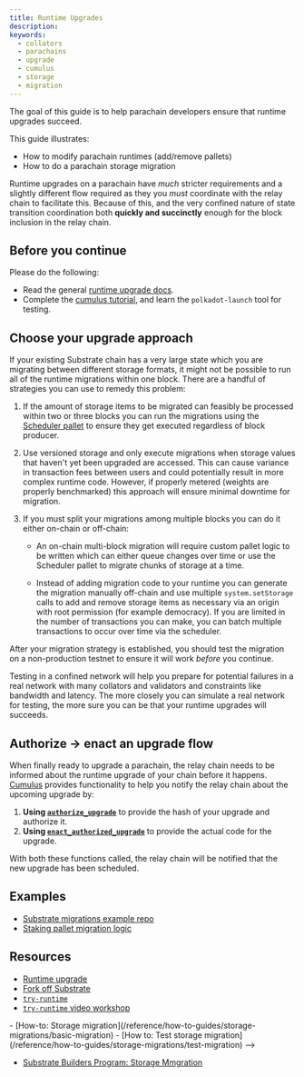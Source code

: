 ```yaml
---
title: Runtime Upgrades
description:
keywords:
  - collators
  - parachains
  - upgrade
  - cumulus
  - storage
  - migration
---
```


The goal of this guide is to help parachain developers ensure that runtime upgrades succeed.
 
 This guide illustrates:

  - How to modify parachain runtimes (add/remove pallets)
  - How to do a parachain storage migration

Runtime upgrades on a parachain have _much_ stricter requirements and a slightly different flow required as they you _must_ coordinate with the relay chain to facilitate this. 
Because of this, and the very confined nature of state transition coordination both **quickly and succinctly** enough for the block inclusion in the relay chain.

## Before you continue

Please do the following:

- Read the general [runtime upgrade docs](/main-docs/build/upgrade).
- Complete the [cumulus tutorial](/tutorials/connect-other-chains/relay-chain), and learn the `polkadot-launch` tool for testing.

## Choose your upgrade approach

If your existing Substrate chain has a very large state which you are migrating
between different storage formats, it might not be possible to run all of the
runtime migrations within one block. There are a handful of strategies you can
use to remedy this problem:

1. If the amount of storage items to be migrated can feasibly be processed
   within two or three blocks you can run the migrations using the
   [Scheduler pallet](https://github.com/paritytech/substrate/tree/master/frame/scheduler)
   to ensure they get executed regardless of block producer.

1. Use versioned storage and only execute migrations when storage values that
   haven't yet been upgraded are accessed. This can cause variance in
   transaction fees between users and could potentially result in more complex
   runtime code. However, if properly metered (weights are properly benchmarked)
   this approach will ensure minimal downtime for migration.

1. If you must split your migrations among multiple blocks you can do it either
   on-chain or off-chain:

   - An on-chain multi-block migration will require custom pallet logic to be
     written which can either queue changes over time or use the Scheduler
     pallet to migrate chunks of storage at a time.

   - Instead of adding migration code to your runtime you can generate the
     migration manually off-chain and use multiple `system.setStorage` calls to
     add and remove storage items as necessary via an origin with root
     permission (for example democracy). If you are limited in the number of
     transactions you can make, you can batch multiple transactions to occur
     over time via the scheduler.

After your migration strategy is established, you should test the migration on a non-production testnet to ensure it will work _before_ you continue.
<!--See the [how-to guide on storage migration testing](/reference/how-to-guides/storage-migrations/tests) to proceed.-->

Testing in a confined network will help you prepare for potential failures in a real network with many collators and validators and constraints like bandwidth and latency.
The more closely you can simulate a real network for testing, the more sure you can be that your runtime upgrades will succeeds.

## Authorize -> enact an upgrade flow

When finally ready to upgrade a parachain, the relay chain needs to be informed about the runtime
upgrade of your chain before it happens.
[Cumulus](https://github.com/paritytech/cumulus#cumulus-cloud) provides functionality to help you
notify the relay chain about the upcoming upgrade by:

1. **Using [`authorize_upgrade`](https://paritytech.github.io/cumulus/cumulus_pallet_parachain_system/pallet/struct.Pallet.html#method.authorize_upgrade)** to provide the hash of your upgrade and authorize it.
1. **Using [`enact_authorized_upgrade`](https://paritytech.github.io/cumulus/cumulus_pallet_parachain_system/pallet/struct.Pallet.html#method.enact_authorized_upgrade)** to provide the actual code for the upgrade.

With both these functions called, the relay chain will be notified that the new
upgrade has been scheduled.

## Examples

- [Substrate migrations example repo](https://github.com/apopiak/substrate-migrations)
- [Staking pallet migration logic](https://github.com/paritytech/substrate/blob/6be513d663836c5c5b8a436f5712402a1c5365a3/frame/staking/src/lib.rs#L757)

## Resources

- [Runtime upgrade](/main-docs/build/upgrade)
- [Fork off Substrate](https://github.com/maxsam4/fork-off-substrate)
- [`try-runtime`](/reference/command-line-tools/try-runtime)
- [`try-runtime` video workshop](https://www.crowdcast.io/e/substrate-seminar/41)
<!-->
- [How-to: Storage migration](/reference/how-to-guides/storage-migrations/basic-migration)
- [How to: Test storage migration](/reference/how-to-guides/storage-migrations/test-migration)
-->
- [Substrate Builders Program: Storage Mmgration](https://drive.google.com/file/d/19HPFUmSQIxVkxaVSg1SWveSdvjHUw1b8/view?usp=sharing)
